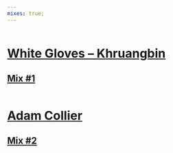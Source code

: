 ```yaml
---
mixes: true;
---
```


<a href="https://open.spotify.com/user/vugk8qhstm54hhp6kz6o8ageo/playlist/5FUkIcyAIk2KM9NdkXIDrC">
    <div>
        <img src="https://i.scdn.co/image/70ca2229ba3d46a3f766e07a8cc705178cf9384a" alt="">
        <h1>White Gloves – Khruangbin</h1>
        <h2>Mix #1</h2>
    </div>
</a>

<a href="https://open.spotify.com/user/vugk8qhstm54hhp6kz6o8ageo/playlist/3Q8oUJzzxCkTx2469e9eoE">
    <div>
        <img src="https://i.scdn.co/image/e3ebf86c4ebec52217f9cd380531280561a566d9" alt="">
        <h1>Adam Collier</h1>
        <h2>Mix #2</h2>
    </div>
</a>
